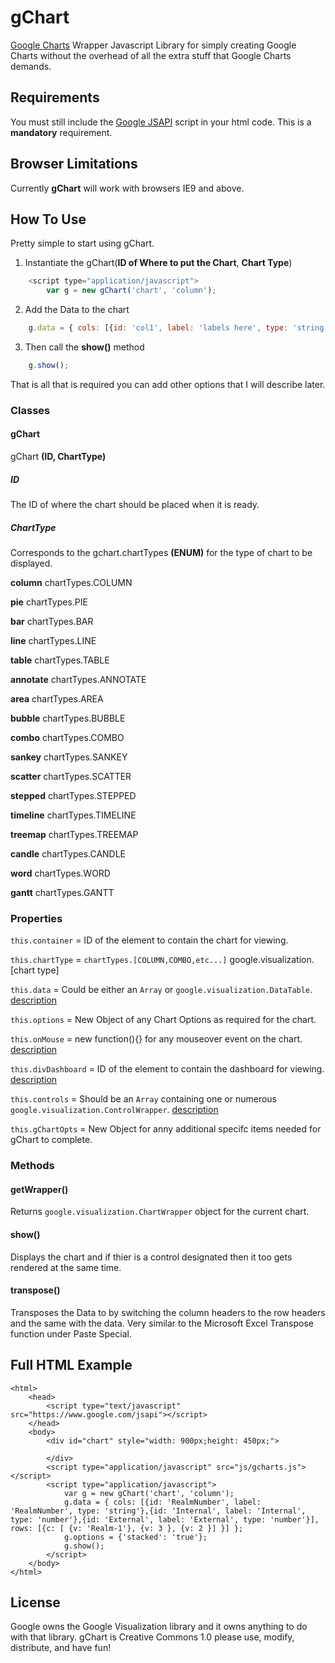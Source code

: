 # gChart
[Google Charts](https://developers.google.com/chart/?hl=en) Wrapper Javascript Library for simply creating Google Charts without the overhead of all the extra stuff that Google Charts demands.

## Requirements
You must still include the [Google JSAPI](https://www.google.com/jsapi) script in your html code. This is a __mandatory__ requirement.

## Browser Limitations
Currently __gChart__ will work with browsers IE9 and above.

## How To Use
Pretty simple to start using gChart.
1. Instantiate the gChart(__ID of Where to put the Chart__, __Chart Type__)
```javascript
    <script type="application/javascript">
        var g = new gChart('chart', 'column');
```
2. Add the Data to the chart
```javascript
    g.data = { cols: [{id: 'col1', label: 'labels here', type: 'string'},{id: 'col2', label: 'Another label', type: 'number'},{id: 'col3', label: 'Yet Another label', type: 'number'}], rows: [{c: [ {v: 'Realm-1'}, {v: 3 }, {v: 2 }] }] };
```
3. Then call the __show()__ method
```javascript
    g.show();
```

That is all that is required you can add other options that I will describe later. 

### Classes
#### gChart
gChart __(ID, ChartType)__

##### ID
The ID of where the chart should be placed when it is ready.

##### ChartType
Corresponds to the gchart.chartTypes **(ENUM)** for the type of chart to be displayed.

__column__ chartTypes.COLUMN 

__pie__ chartTypes.PIE 

__bar__ chartTypes.BAR 

__line__ chartTypes.LINE 

__table__ chartTypes.TABLE 

__annotate__ chartTypes.ANNOTATE 

__area__ chartTypes.AREA 

__bubble__ chartTypes.BUBBLE 

__combo__ chartTypes.COMBO 

__sankey__ chartTypes.SANKEY 

__scatter__ chartTypes.SCATTER 

__stepped__ chartTypes.STEPPED 

__timeline__ chartTypes.TIMELINE 

__treemap__ chartTypes.TREEMAP 

__candle__ chartTypes.CANDLE 

__word__ chartTypes.WORD 

__gantt__ chartTypes.GANTT 

### Properties
`this.container` = ID of the element to contain the chart for viewing.

`this.chartType` = `chartTypes.[COLUMN,COMBO,etc...]` google.visualization.[chart type]

`this.data` = Could be either an `Array` or `google.visualization.DataTable`. [description](https://developers.google.com/chart/interactive/docs/datatables_dataviews)

`this.options` = New Object of any Chart Options as required for the chart.

`this.onMouse` = new function(){} for any mouseover event on the chart. [description](https://developers.google.com/chart/interactive/docs/events)

`this.divDashboard` = ID of the element to contain the dashboard for viewing. [description](https://developers.google.com/chart/interactive/docs/gallery/controls)

`this.controls` = Should be an `Array` containing one or numerous `google.visualization.ControlWrapper`. [description](https://developers.google.com/chart/interactive/docs/gallery/controls)

`this.gChartOpts` = New Object for anny additional specifc items needed for gChart to complete.

### Methods
#### getWrapper()
Returns `google.visualization.ChartWrapper` object for the current chart.
#### show()
Displays the chart and if thier is a control designated then it too gets rendered at the same time.
#### transpose()
Transposes the Data to by switching the column headers to the row headers and the same with the data. Very similar to the Microsoft Excel Transpose function under Paste Special.

## Full HTML Example
```
<html>
    <head>
        <script type="text/javascript" src="https://www.google.com/jsapi"></script>
    </head>
    <body>
        <div id="chart" style="width: 900px;height: 450px;">
            
        </div>
        <script type="application/javascript" src="js/gcharts.js"></script>
        <script type="application/javascript">
            var g = new gChart('chart', 'column');
            g.data = { cols: [{id: 'RealmNumber', label: 'RealmNumber', type: 'string'},{id: 'Internal', label: 'Internal', type: 'number'},{id: 'External', label: 'External', type: 'number'}], rows: [{c: [ {v: 'Realm-1'}, {v: 3 }, {v: 2 }] }] };
            g.options = {'stacked': 'true'};
            g.show();
        </script>
    </body>
</html>
```

## License
Google owns the Google Visualization library and it owns anything to do with that library.
gChart is Creative Commons 1.0 please use, modify, distribute, and have fun!
